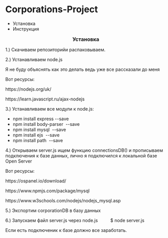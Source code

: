 # Corporations-Project

<ul>
	<li>
		Установка</li>
	<li>
		Инструкция</li>
</ul>
<p style="text-align: center;">
	<span style="font-size:16px;"><strong>Установка</strong></span></p>
<p>
	1.) Скачиваем репозиторийи распаковываем.</p>
<p>
	2.) Устанавливаем node.js&nbsp;</p>
<p>
	Я не буду объяснять как это делать ведь уже все рассказали до меня</p>
<p>
	Вот ресурсы:</p>
<p>
	https://nodejs.org/uk/</p>
<p>
	https://learn.javascript.ru/ajax-nodejs</p>
<p>
	3.) Устанавливаем все модули к node.js:</p>
<ul>
	<li>
		npm install express --save</li>
	<li>
		npm install body-parser &nbsp;--save</li>
	<li>
		npm install mysql &nbsp;--save</li>
	<li>
		npm install ejs &nbsp;--save</li>
	<li>
		npm install path &nbsp;--save</li>
</ul>
<p>
	4.) Открываем server.js ищем функцию connectionsDB() и прописываем подключения к базе данных, лично я подключился к локальной базе Open Server</p>
<p>
	Вот ресурсы:</p>
<p>
	https://ospanel.io/download/</p>
<p>
	https://www.npmjs.com/package/mysql</p>
<p>
	https://www.w3schools.com/nodejs/nodejs_mysql.asp</p>
<p>
	5.) Экспортим corporationDB в базу данных</p>
<p>
	6.) Запускаем файл server.js через node.js &nbsp; &nbsp; &nbsp; &nbsp; &nbsp;$ node server.js</p>
<p>
	Если есть подключеник к базе должно все заработать.</p>
